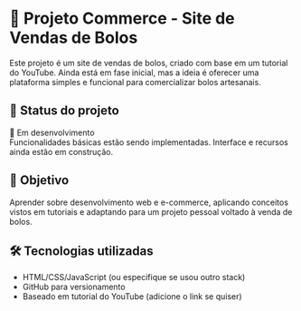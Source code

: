 # 🍰 Projeto Commerce - Site de Vendas de Bolos

Este projeto é um site de vendas de bolos, criado com base em um tutorial do YouTube. Ainda está em fase inicial, mas a ideia é oferecer uma plataforma simples e funcional para comercializar bolos artesanais.

## 📌 Status do projeto

🚧 Em desenvolvimento  
Funcionalidades básicas estão sendo implementadas. Interface e recursos ainda estão em construção.

## 🎯 Objetivo

Aprender sobre desenvolvimento web e e-commerce, aplicando conceitos vistos em tutoriais e adaptando para um projeto pessoal voltado à venda de bolos.

## 🛠 Tecnologias utilizadas

- HTML/CSS/JavaScript (ou especifique se usou outro stack)
- GitHub para versionamento
- Baseado em tutorial do YouTube (adicione o link se quiser)


